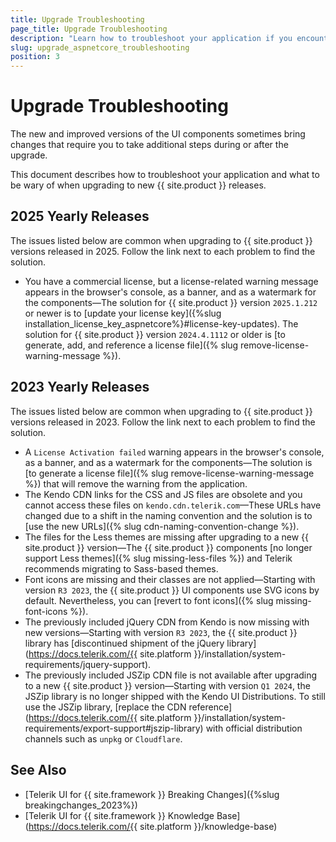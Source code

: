 ```yaml
---
title: Upgrade Troubleshooting
page_title: Upgrade Troubleshooting
description: "Learn how to troubleshoot your application if you encounter any issues when upgrading to new {{ site.product }} versions."
slug: upgrade_aspnetcore_troubleshooting
position: 3
---
```


# Upgrade Troubleshooting

The new and improved versions of the UI components sometimes bring changes that require you to take additional steps during or after the upgrade. 

This document describes how to troubleshoot your application and what to be wary of when upgrading to new {{ site.product }} releases.

## 2025 Yearly Releases

The issues listed below are common when upgrading to {{ site.product }} versions released in 2025. Follow the link next to each problem to find the solution.

* You have a commercial license, but a license-related warning message appears in the browser's console, as a banner, and as a watermark for the components&mdash;The solution for {{ site.product }} version `2025.1.212` or newer is to [update your license key]({%slug installation_license_key_aspnetcore%}#license-key-updates). The solution for {{ site.product }} version `2024.4.1112` or older is [to generate, add, and reference a license file]({% slug remove-license-warning-message %}).

## 2023 Yearly Releases

The issues listed below are common when upgrading to {{ site.product }} versions released in 2023. Follow the link next to each problem to find the solution.

* A `License Activation failed` warning appears in the browser's console, as a banner, and as a watermark for the components—The solution is [to generate a license file]({% slug remove-license-warning-message %}) that will remove the warning from the application.
* The Kendo CDN links for the CSS and JS files are obsolete and you cannot access these files on `kendo.cdn.telerik.com`—These URLs have changed due to a shift in the naming convention and the solution is to [use the new URLs]({% slug cdn-naming-convention-change %}).
* The files for the Less themes are missing after upgrading to a new {{ site.product }} version&mdash;The {{ site.product }} components [no longer support Less themes]({% slug missing-less-files %}) and Telerik recommends migrating to Sass-based themes.
* Font icons are missing and their classes are not applied—Starting with version `R3 2023`, the {{ site.product }} UI components use SVG icons by default. Nevertheless, you can [revert to font icons]({% slug missing-font-icons %}).
* The previously included jQuery CDN from Kendo is now missing with new versions&mdash;Starting with version `R3 2023`, the {{ site.product }} library has [discontinued shipment of the jQuery library](https://docs.telerik.com/{{ site.platform }}/installation/system-requirements/jquery-support).
* The previously included JSZip CDN file is not available after upgrading to a new {{ site.product }} version&mdash;Starting with version `Q1 2024`, the JSZip library is no longer shipped with the Kendo UI Distributions. To still use the JSZip library, [replace the CDN reference](https://docs.telerik.com/{{ site.platform }}/installation/system-requirements/export-support#jszip-library) with official distribution channels such as `unpkg` or `Cloudflare`.

## See Also

* [Telerik UI for {{ site.framework }} Breaking Changes]({%slug breakingchanges_2023%})
* [Telerik UI for {{ site.framework }} Knowledge Base](https://docs.telerik.com/{{ site.platform }}/knowledge-base)